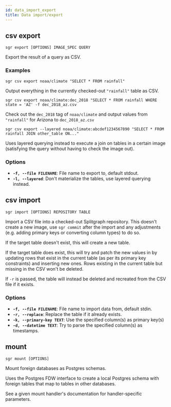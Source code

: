 ```yaml
---
id: data_import_export
title: Data import/export
---
```


## csv export

```sgr export [OPTIONS] IMAGE_SPEC QUERY```

Export the result of a query as CSV.

### Examples

`sgr csv export noaa/climate "SELECT * FROM rainfall"`

Output everything in the currently checked-out `"rainfall"` table as CSV.

`sgr csv export noaa/climate:dec_2018 "SELECT * FROM rainfall WHERE state = 'AZ' -f dec_2018_az.csv`

Check out the `dec_2018` tag of `noaa/climate` and output values from `"rainfall"` for Arizona to `dec_2018_az.csv`

`sgr csv export --layered noaa/climate:abcdef1234567890 "SELECT * FROM rainfall JOIN other_table ON..."`

Uses layered querying instead to execute a join on tables in a certain image (satisfying the query without
having to check the image out).

### Options

  * **`-f, --file FILENAME`**: File name to export to, default stdout.
  * **`-l, --layered`**: Don't materialize the tables, use layered querying instead.

## csv import

```sgr import [OPTIONS] REPOSITORY TABLE```

Import a CSV file into a checked-out Splitgraph repository. This doesn't create a new image, use `sgr commit`
after the import and any adjustments (e.g. adding primary keys or converting column types) to do so.

If the target table doesn't exist, this will create a new table.

If the target table does exist, this will try and patch the new values in by updating rows that exist in the
current table (as per its primary key constraints) and inserting new ones. Rows existing in the current table
but missing in the CSV won't be deleted.

If `-r` is passed, the table will instead be deleted and recreated from the CSV file if it exists.

### Options

  * **`-f, --file FILENAME`**: File name to import data from, default stdin.
  * **`-r, --replace`**: Replace the table if it already exists.
  * **`-k, --primary-key TEXT`**: Use the specified column(s) as primary key(s)
  * **`-d, --datetime TEXT`**: Try to parse the specified column(s) as timestamps.

## mount

```sgr mount [OPTIONS] ```

Mount foreign databases as Postgres schemas.

Uses the Postgres FDW interface to create a local Postgres schema with foreign tables that map
to tables in other databases.

See a given mount handler's documentation for handler-specific parameters.

